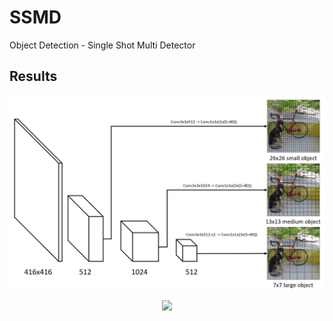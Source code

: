 # SSMD

Object Detection - Single Shot Multi Detector

## Results

<p align="center">
  <img src="ssmd.png">
</p>

<p align="center">
  <img src="ssmd.gif">
</p>
